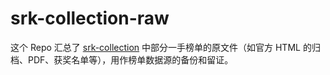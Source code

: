 # srk-collection-raw

这个 Repo 汇总了 [srk-collection](https://github.com/algoux/srk-collection) 中部分一手榜单的原文件（如官方 HTML 的归档、PDF、获奖名单等），用作榜单数据源的备份和留证。
